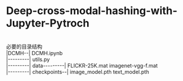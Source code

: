 # Deep-cross-modal-hashing-with-Jupyter-Pytroch
<br />必要的目录结构
<br />|DCMH--| DCMH.ipynb
<br />|---------| utils.py
<br />|---------| data---------| FLICKR-25K.mat imagenet-vgg-f.mat
<br />|---------| checkpoints--| image_model.pth text_model.pth
